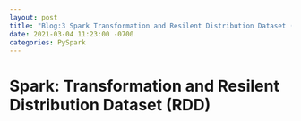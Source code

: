 ```yaml
---
layout: post
title: "Blog:3 Spark Transformation and Resilent Distribution Dataset (RDD)"
date: 2021-03-04 11:23:00 -0700
categories: PySpark 
---
```


# Spark: Transformation and Resilent Distribution Dataset (RDD)

